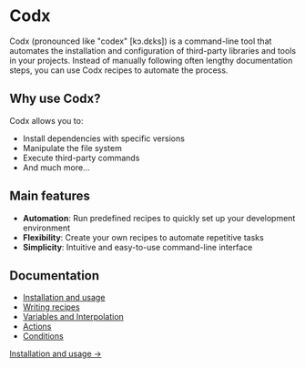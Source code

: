 # Codx

Codx (pronounced like "codex" [kɔ.dɛks]) is a command-line tool that automates the installation and configuration of
third-party libraries and tools in your projects. Instead of manually following often lengthy documentation steps, you
can use Codx recipes to automate the process.

## Why use Codx?

Codx allows you to:

- Install dependencies with specific versions
- Manipulate the file system
- Execute third-party commands
- And much more...

## Main features

- **Automation**: Run predefined recipes to quickly set up your development environment
- **Flexibility**: Create your own recipes to automate repetitive tasks
- **Simplicity**: Intuitive and easy-to-use command-line interface

## Documentation

- [Installation and usage](utilisation.md)
- [Writing recipes](writing-recipes.md)
- [Variables and Interpolation](variables-and-interpolation.md)
- [Actions](actions.md)
- [Conditions](conditions.md)

[Installation and usage →](utilisation.md)